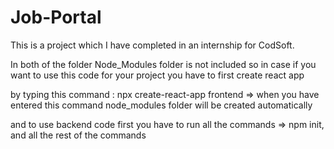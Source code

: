 # Job-Portal
This is a project which I have completed in an internship for CodSoft.

In both of the folder Node_Modules folder is not included so in case if you want to use this code for your project you have to first create react app

by typing this command : npx create-react-app frontend   => when you have entered this command node_modules folder will be created automatically

and to use backend code first you have to run all the commands => npm init, and all the rest of the commands
